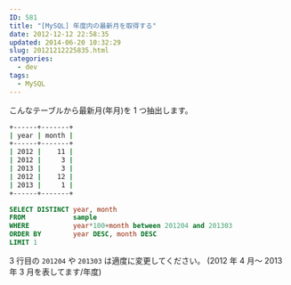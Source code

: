 ```yaml
---
ID: 581
title: "[MySQL] 年度内の最新月を取得する"
date: 2012-12-12 22:58:35
updated: 2014-06-20 10:32:29
slug: 20121212225835.html
categories:
  - dev
tags:
  - MySQL
---
```


こんなテーブルから最新月(年月)を 1 つ抽出します。

```bash
+------+-------+
| year | month |
+------+-------+
| 2012 |    11 |
| 2012 |     3 |
| 2013 |     3 |
| 2012 |    12 |
| 2013 |     1 |
+------+-------+
```

<!--more-->

```sql
SELECT DISTINCT year, month
FROM            sample
WHERE           year*100+month between 201204 and 201303
ORDER BY        year DESC, month DESC
LIMIT 1
```

3 行目の <code>201204</code> や <code>201303</code> は適度に変更してください。
<span class="text-muted">(2012 年 4 月～ 2013 年 3 月を表してます/年度)</span>
